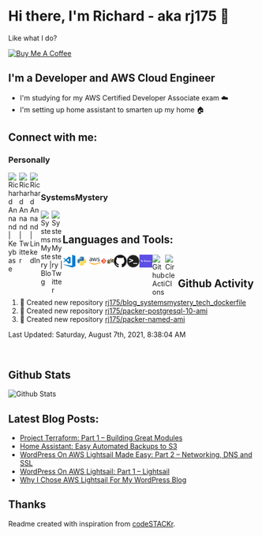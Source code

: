 # Hi there, I'm Richard - aka rj175 :wave:

Like what I do?

<a href="https://www.buymeacoffee.com/systemsmystery" target="_blank"><img width="174px" src="https://cdn.buymeacoffee.com/buttons/v2/default-red.png" alt="Buy Me A Coffee" ></a>
<br />

## I'm a Developer and AWS Cloud Engineer

- I'm studying for my AWS Certified Developer Associate exam :cloud:
- I'm setting up home assistant to smarten up my home :house:

## Connect with me:

### Personally

[<img align="left" alt="Richard Annand | Keybase" width="22px" src="https://cdn.jsdelivr.net/npm/simple-icons@v3/icons/keybase.svg" />][keybase]
[<img align="left" alt="Richard Annand | Twitter" width="22px" src="https://cdn.jsdelivr.net/npm/simple-icons@v3/icons/twitter.svg" />][twitter]
[<img align="left" alt="Richard Annand | LinkedIn" width="22px" src="https://cdn.jsdelivr.net/npm/simple-icons@v3/icons/linkedin.svg" />][linkedin]
<br />

### SystemsMystery
[<img align="left" alt="Systems Mystery | Blog" width="22px" src="https://cdn.jsdelivr.net/npm/simple-icons@v3/icons/wordpress.svg" />][blog]
[<img align="left" alt="SystemsMystery | Twitter" width="22px" src="https://cdn.jsdelivr.net/npm/simple-icons@v3/icons/twitter.svg" />][twitter]
<br />

## Languages and Tools:

<img align="left" alt="Visual Studio Code" width="26px" src="https://raw.githubusercontent.com/github/explore/80688e429a7d4ef2fca1e82350fe8e3517d3494d/topics/visual-studio-code/visual-studio-code.png" />
<img align="left" alt="Python" width="26px" src="https://raw.githubusercontent.com/github/explore/80688e429a7d4ef2fca1e82350fe8e3517d3494d/topics/python/python.png" />
<img align="left" alt="AWS" width="26px" src="https://raw.githubusercontent.com/github/explore/fbceb94436312b6dacde68d122a5b9c7d11f9524/topics/aws/aws.png" />
<img align="left" alt="Git" width="26px" src="https://raw.githubusercontent.com/github/explore/80688e429a7d4ef2fca1e82350fe8e3517d3494d/topics/git/git.png" />
<img align="left" alt="GitHub" width="26px" src="https://raw.githubusercontent.com/github/explore/78df643247d429f6cc873026c0622819ad797942/topics/github/github.png" />
<img align="left" alt="Terminal" width="26px" src="https://raw.githubusercontent.com/github/explore/80688e429a7d4ef2fca1e82350fe8e3517d3494d/topics/terminal/terminal.png" />
<img align="left" alt="Terraform" width="26px" src="https://raw.githubusercontent.com/github/explore/80688e429a7d4ef2fca1e82350fe8e3517d3494d/topics/terraform/terraform.png" />
<img align="left" alt="Github Actions" width="26px" src="https://cdn.jsdelivr.net/npm/simple-icons@v3/icons/githubactions.svg" />
<img align="left" alt="Circle CI" width="26px" src="https://cdn.jsdelivr.net/npm/simple-icons@v3/icons/circleci.svg" />
<br />

## Github Activity
<!--RECENT_ACTIVITY:start-->
1. 📔 Created new repository [rj175/blog_systemsmystery_tech_dockerfile](https://github.com/rj175/blog_systemsmystery_tech_dockerfile)
2. 📔 Created new repository [rj175/packer-postgresql-10-ami](https://github.com/rj175/packer-postgresql-10-ami)
3. 📔 Created new repository [rj175/packer-named-ami](https://github.com/rj175/packer-named-ami)

<!--RECENT_ACTIVITY:last_update-->
Last Updated: Saturday, August 7th, 2021, 8:38:04 AM
<!--RECENT_ACTIVITY:last_update_end-->
<!--RECENT_ACTIVITY:end-->

<br />

## Github Stats
![Github Stats](https://github-readme-stats.rj175.vercel.app/api?username=rj175&show_icons=true&hide_border=true)

## Latest Blog Posts:
<!-- BLOG-POST-LIST:START -->
- [Project Terraform: Part 1 – Building Great Modules](/project-terraform-making-great-modules/)
- [Home Assistant: Easy Automated Backups to S3](/home-assistant-easy-automated-backups-to-s3/)
- [WordPress On AWS Lightsail Made Easy: Part 2 – Networking, DNS and SSL](/wordpress-lightsail-networking-dns-ssl/)
- [WordPress On AWS Lightsail: Part 1 – Lightsail](/wordpress-aws-lightsail-part-1-lightsail/)
- [Why I Chose AWS Lightsail For My WordPress Blog](/why-i-chose-lightsail-over-roll-your-own/)
<!-- BLOG-POST-LIST:END -->

## Thanks
Readme created with inspiration from [codeSTACKr][codeSTACKr].

[blog]: https://blog.systemsmystery.tech
[keybase]: https://keybase.io/richard_annand
[twitter]: https://twitter.com/rj175
[twitter_sm]: https://twitter.com/SystemsMystery
[linkedin]: https://www.linkedin.com/in/richardannand/
[codeSTACKr]: https://github.com/codeSTACKr
